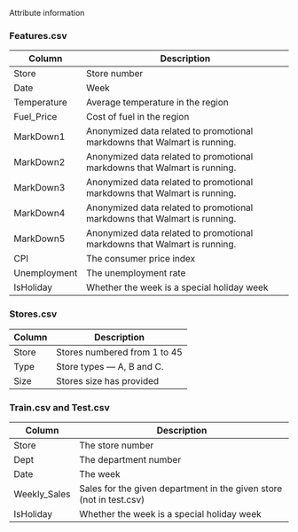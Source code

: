 
Attribute information

### Features.csv

| Column       | Description                                                               |
| ------------ | ------------------------------------------------------------------------- |
| Store        | Store number                                                              |
| Date         | Week                                                                      |
| Temperature  | Average temperature in the region                                         |
| Fuel_Price   | Cost of fuel in the region                                                |
| MarkDown1    | Anonymized data related to promotional markdowns that Walmart is running. |
| MarkDown2    | Anonymized data related to promotional markdowns that Walmart is running. |
| MarkDown3    | Anonymized data related to promotional markdowns that Walmart is running. |
| MarkDown4    | Anonymized data related to promotional markdowns that Walmart is running. |
| MarkDown5    | Anonymized data related to promotional markdowns that Walmart is running. |
| CPI          | The consumer price index                                                  |
| Unemployment | The unemployment rate                                                     |
| IsHoliday    | Whether the week is a special holiday week                                |

### Stores.csv

| Column | Description |
| ------ | ----------- |
| Store |  Stores numbered from 1 to 45 |
| Type  |  Store types — A, B and C. |
| Size  |  Stores size has provided     |


### Train.csv and Test.csv

| Column | Description |
| ------ | ----------- |
| Store        | The store number                                  |
| Dept         | The department number                             |
| Date         | The week                                          |
| Weekly_Sales | Sales for the given department in the given store (not in test.csv) |
| IsHoliday    | Whether the week is a special holiday week        |

